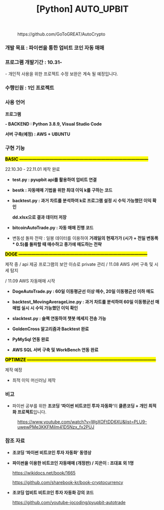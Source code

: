 <html><head><meta http-equiv="Content-Type" content="text/html; charset=utf-8"/>
<header><h1 class="page-title">[Python] AUTO_UPBIT</h1></header><div class="page-body"><p id="e9db425c-e548-476c-aef3-0e2eb7a9200e" class="">
</p><figure id="2cff5c05-d7a8-4fad-8895-52a02902225c"><div class="source">https://github.com/GoToGREAT/AutoCrypto</div></figure><p id="81f4a69d-cec9-494e-b652-0f27a49012d9" class="">
</p><p id="7c5711ef-0cd4-4d04-b0af-e785c81cf1ff" class="">
</p><h3 id="d7cb8e37-ffe1-4c66-8f16-544ee93e6670" class="">개발 목표 : 파이썬을 통한 업비트 코인 자동 매매</h3><h3 id="ea0f6e09-1213-4b15-96d7-7e3bde784a55" class="">프로그램 개발기간 : 10.31-</h3><p id="34dbc56f-d278-4ac9-92ef-56ccb1d0d3c8" class=""> - 개인적 사용을 위한 프로젝트 수정 보완은 계속 될 예정입니다.</p><h3 id="3926de53-19af-4c4c-90d2-de52bdc72a46" class="">수행인원 : 1인 프로젝트</h3><h3 id="021619e7-698c-492b-b28a-ebfec909acff" class="">사용 언어</h3><p id="2aa8122a-bc62-449b-80da-ee029900141b" class=""><strong>프로그램</strong></p><p id="e3db640c-0f66-4dc9-b902-49e418cf3d84" class=""><strong> - BACKEND : Python 3.8.9, Visual Studio Code</strong></p><p id="b2243a68-eaa9-4d17-9dd1-2b0b0fa8b36c" class="">
</p><p id="8b58206c-10b8-48df-a12d-e3ae247c7106" class=""><strong>서버 구축(예정) : AWS + UBUNTU</strong></p><p id="ecad3935-b4bc-4160-b42a-911f905944f0" class="">
</p><h3 id="f7b0b5eb-7f58-4fd2-a59b-6cd9eb63c8ee" class="">구현 기능</h3><p id="7f4ed759-eff5-4fb5-bb83-bfd2388abecd" class="">
</p><p id="9e10d0e2-bbaa-4818-bdda-1bb82e1d0ba3" class=""><strong><mark class="highlight-gray_background">BASIC   ——————————————————————————————</mark></strong><div class="indented"><p id="c2bf89e6-267e-4019-89d8-28680e9b50ab" class="">22.10.30 - 22.11.01 제작 완료</p></div></p><ul id="8b991b80-8e55-4b23-aa9f-7397421d4bb9" class="bulleted-list"><li style="list-style-type:disc"><strong>test.py  : pyupbit api를 활용하여 업비트 연결</strong></li></ul><ul id="52eb647e-8aa1-4bfb-b2bf-6858aa89e972" class="bulleted-list"><li style="list-style-type:disc"><strong>bestk : 자동매매 기법을 위한 최대 이익 k를 구하는 코드</strong></li></ul><ul id="e04f687a-e91e-407f-81bc-082cc8f4dd6e" class="bulleted-list"><li style="list-style-type:disc"><strong>backtest.py : 과거 차트를 분석하여 k로 프로그램 설정 시 수익 가능했던 이익 확인</strong><p id="bb2078cc-bf42-4c19-9c84-30510866a1f0" class=""><strong>                      dd.xlsx으로 결과 데이터 저장</strong></p></li></ul><ul id="660e69dc-fd19-47d6-9dd8-e7374edffba1" class="bulleted-list"><li style="list-style-type:disc"><strong>bitcoinAutoTrade.py : 자동 매매 진행 코드</strong></li></ul><ul id="d61b80b5-b754-48dc-a76a-b62da525f7a6" class="bulleted-list"><li style="list-style-type:disc"> 변동성 돌파 전략 : 일봉 데이터를 이용하여 <strong>거래일의 현재가가 (시가 + 전일 변동폭 * 0.5)를 돌파할 때 매수하고 종가에 매도하는 전략</strong></li></ul><p id="9873780e-8b6b-426d-9abe-0490ee9cac95" class="">
</p><p id="847e6f91-634b-4687-b32c-f095f44e0e4e" class=""><strong><mark class="highlight-gray_background"> DOGE ——————————————————————————————</mark></strong><div class="indented"><p id="51f3dd76-832c-4ac2-870b-8fe18607bde0" class="">제작 중 / api 제공 프로그램의 보안 이슈로 private 관리 / 11.08 AWS 서버 구축 및 시세 탐지</p><p id="999c35b2-d091-4ae7-9795-237f2713617d" class="">/ 11.09 AWS 자동매매 시작</p></div></p><ul id="c571944d-d309-4d7f-86d0-4e5152c997e5" class="bulleted-list"><li style="list-style-type:disc"><strong>DogeAutoTrade.py :  60일 이동평균선 이상 매수, 20일 이동평균선 이하 매도</strong></li></ul><ul id="b326e7c1-e482-4481-a0f4-4469f073e623" class="bulleted-list"><li style="list-style-type:disc"><strong>backtest_MovingAverageLine.py : 과거 차트를 분석하여 60일 이동평균선 매매법 실시 시 수익 가능했던 이익 확인</strong></li></ul><ul id="b23932c4-990a-4cab-bc57-3cac32165961" class="bulleted-list"><li style="list-style-type:disc"><strong>slacktest.py : 슬랙 연동하여 챗봇 메세지 전송 가능</strong></li></ul><ul id="2b59662b-6aeb-4e72-ba06-d83d1c0b0895" class="bulleted-list"><li style="list-style-type:disc"><strong>GoldenCross 알고리즘과 Backtest 완료</strong></li></ul><ul id="44fb8ddb-2610-45cd-9557-1533c1c1ff76" class="bulleted-list"><li style="list-style-type:disc"><strong>PyMySql 연동 완료</strong></li></ul><ul id="8a8771d7-b19f-41e8-bc24-4c4332e91fe8" class="bulleted-list"><li style="list-style-type:disc"><strong>AWS SQL 서버 구축 및 WorkBench 연동 완료</strong></li></ul><p id="d1323d07-88cb-4f71-8298-4b5e0d63cc39" class="">
</p><p id="17f26a50-617b-4062-b7a7-f196b239ac7f" class=""><strong><mark class="highlight-gray_background">OPTIMIZE  ——————————————————————————————</mark></strong><div class="indented"><p id="d7ba8c18-9e91-4025-9f14-2ba450e236f4" class="">제작 예정</p></div></p><ul id="0b033e5e-6c32-471b-b996-897ac3fcb4b3" class="bulleted-list"><li style="list-style-type:disc">최적 이익 머신러닝 제작</li></ul><p id="a5c9e1fc-5391-4edd-b73f-c258429c64fd" class="">
</p><h3 id="efe8528d-c3a8-4a52-9a72-4881db004f52" class="">비고</h3><ul id="4471fbe4-28c1-4614-a4b2-502698ef6bfb" class="bulleted-list"><li style="list-style-type:disc"> 파이썬 공부를 위한 <strong>조코딩 ‘파이썬 비트코인 투자 자동화’</strong>의<strong> 클론코딩 + 개인 최적화 프로젝트</strong>입니다.</li></ul><figure id="322fefb6-14a7-44b3-82b6-59c04f7d9325"><div class="source"><a href="https://www.youtube.com/watch?v=WgXOFtDD6XU&amp;list=PLU9-uwewPMe3KKFMiIm41D5Nzx_fx2PUJ">https://www.youtube.com/watch?v=WgXOFtDD6XU&amp;list=PLU9-uwewPMe3KKFMiIm41D5Nzx_fx2PUJ</a></div></figure><p id="ddc1c0de-87ab-473b-ab1a-de77888b11f7" class="">
</p><h3 id="db560d10-b407-4264-8765-b01a430c174d" class="">참조 자료</h3><ul id="94e9997d-752d-486f-953b-00ccdad135ae" class="bulleted-list"><li style="list-style-type:disc"> <strong>조코딩 ‘파이썬 비트코인 투자 자동화’ 동영상</strong></li></ul><p id="7d10e37e-975d-4c1b-8c7e-98ff5c89a013" class="">
</p><ul id="355a34f8-38c4-4e1e-b816-26022f4604af" class="bulleted-list"><li style="list-style-type:disc"> <strong><strong>파이썬을 이용한 비트코인 자동매매 (개정판) / 지은이 : 조대표 외 1명</strong></strong><p id="7051d72c-b88e-4cd4-add5-349d9f914c88" class=""><a href="https://wikidocs.net/book/1665">https://wikidocs.net/book/1665</a></p><p id="780a619e-48fe-4819-849b-f6effbbd2bf3" class=""><a href="https://www.youtube.com/redirect?event=comments&amp;redir_token=QUFFLUhqbVY2bUhrZ0NXVkt1a2pDS0w3TkhyUDZIQjhJUXxBQ3Jtc0tuaEY0X3h6cm9TUEFDZ3FjLWRGTlNNaXVjTWRkdDJNcXp6TUNMWUJqX0hoX3YxZjNNekxKX0pFUlFSaGJ2dWtyeE12aWtSQlV0Y0QySUwzSGtGdXhCZXpzRFYzYzd1N3U4bjZ2WHA3ZDg0YUpTOTFLbw&amp;q=https%3A%2F%2Fgithub.com%2Fsharebook-kr%2Fbook-cryptocurrency&amp;stzid=Ugxp4ms5JELsICxVPCx4AaABAg">https://github.com/sharebook-kr/book-cryptocurrency</a></p><p id="a7604295-01fb-494f-b489-ddede145673a" class="">
</p></li></ul><ul id="cd52fb74-42fb-4838-bfc9-53e45868ea99" class="bulleted-list"><li style="list-style-type:disc"><strong>조코딩 업비트 비트코인 투자 자동화 강의 코드</strong><p id="3e3e1838-bf2e-4c4d-ad29-2839a86e9e84" class=""><a href="https://www.youtube.com/redirect?event=comments&amp;redir_token=QUFFLUhqblpzVlBIWVZSNG55WWpJNlVEa0MxT3pVeXZpQXxBQ3Jtc0ttU0NnMXdUbnoyZmUwVExpcnVoSGpTWEE4c2xiNUZpSkU3ak1OdXE5WHhfYWVabDdRMkk3TW1vd2ZBNGVnRHpLVGVMZWVzeFQ2RzZQZ0NLOWx2NUFsY2FPR3NEZFU4MGZJM21qNUU3Vk5XaGhVQVo1aw&amp;q=https%3A%2F%2Fgithub.com%2Fyoutube-jocoding%2Fpyupbit-autotrade&amp;stzid=Ugxp4ms5JELsICxVPCx4AaABAg">https://github.com/youtube-jocoding/pyupbit-autotrade</a></p><p id="4b623673-b86a-4876-a316-0fddfa7cf90a" class="">
</p></li></ul></div></article></body></html>
